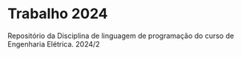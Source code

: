 # Trabalho 2024
Repositório da Disciplina de linguagem de programação do curso de Engenharia Elétrica. 2024/2
